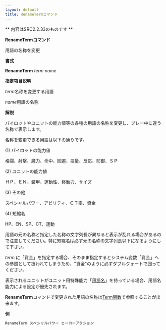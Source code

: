 ```yaml
---
layout: default
title: RenameTermコマンド
---
```

** 内容はSRC2.2.33のものです **

**RenameTermコマンド**

用語の名称を変更

**書式**

**RenameTerm** *term name*

**指定項目説明**

*term*名称を変更する用語

*name*用語の名称

**解説**

パイロットやユニットの能力値等の各種の用語の名称を変更し、プレー中に違う名称で表示します。

名称を変更できる用語は以下の通りです。

(1) パイロットの能力値

格闘、射撃、魔力、命中、回避、技量、反応、防御、ＳＰ

(2) ユニットの能力値

ＨＰ、ＥＮ、装甲、運動性、移動力、サイズ

(3) その他

スペシャルパワー、アビリティ、ＣＴ率、資金

(4) 短縮名

HP、EN、SP、CT、運動

用語の元の名称と指定した名称の文字列長が異なると表示が乱れる場合があるので注意してください。特に短縮名は必ず元の名称の文字列長以下になるようにして下さい。

*term* に「資金」を指定する場合、そのまま指定するとシステム変数「資金」への参照として扱われてしまうため、"資金"のように必ずダブルクォートで囲ってください。

表示されるユニットがユニット用特殊能力「[用語名](その他の特殊能力.md)」を持っている場合、用語名能力による設定が優先されます。

**RenameTerm**コマンドで変更された用語の名称は[Term関数](その他の関数.md)で参照することが出来ます。

**例**
```sh
RenameTerm スペシャルパワー ヒーローアクション
```

